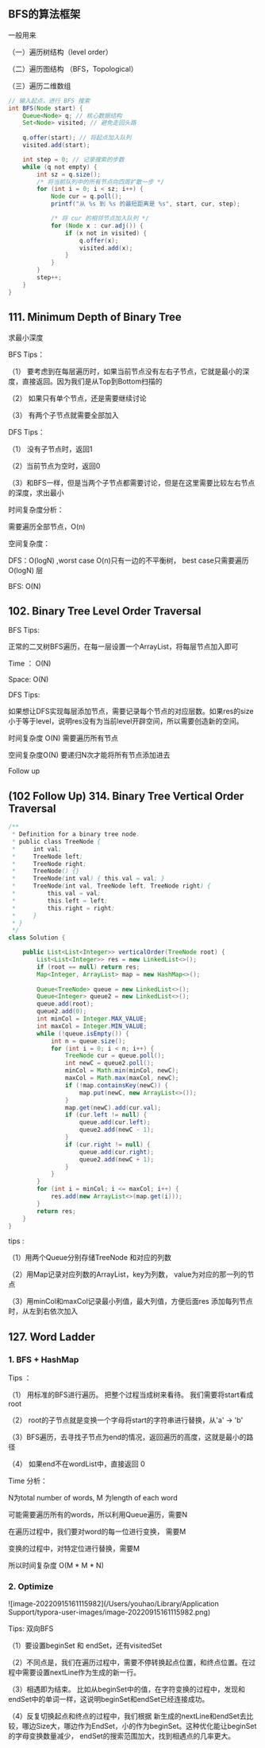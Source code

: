 ## BFS的算法框架

一般用来

（一）遍历树结构（level order）

（二）遍历图结构 （BFS，Topological）

（三）遍历二维数组

```java
// 输入起点，进行 BFS 搜索
int BFS(Node start) {
    Queue<Node> q; // 核心数据结构
    Set<Node> visited; // 避免走回头路
    
    q.offer(start); // 将起点加入队列
    visited.add(start);

    int step = 0; // 记录搜索的步数
    while (q not empty) {
        int sz = q.size();
        /* 将当前队列中的所有节点向四周扩散一步 */
        for (int i = 0; i < sz; i++) {
            Node cur = q.poll();
            printf("从 %s 到 %s 的最短距离是 %s", start, cur, step);

            /* 将 cur 的相邻节点加入队列 */
            for (Node x : cur.adj()) {
                if (x not in visited) {
                    q.offer(x);
                    visited.add(x);
                }
            }
        }
        step++;
    }
}
```

## 111. Minimum Depth of Binary Tree

求最小深度

BFS Tips：

（1） 要考虑到在每层遍历时，如果当前节点没有左右子节点，它就是最小的深度，直接返回。因为我们是从Top到Bottom扫描的

（2） 如果只有单个节点，还是需要继续讨论

（3） 有两个子节点就需要全部加入

DFS Tips：

（1） 没有子节点时，返回1

（2）当前节点为空时，返回0

（3）和BFS一样，但是当两个子节点都需要讨论，但是在这里需要比较左右节点的深度，求出最小

时间复杂度分析：

需要遍历全部节点，O(n)

空间复杂度：

DFS：O(logN) ,worst case O(n)只有一边的不平衡树， best case只需要遍历O(logN) 层

BFS:  O(N)





## 102. Binary Tree Level Order Traversal 

BFS Tips:

正常的二叉树BFS遍历，在每一层设置一个ArrayList，将每层节点加入即可

Time ： O(N)

Space:  O(N)

DFS Tips:

如果想让DFS实现每层添加节点，需要记录每个节点的对应层数。如果res的size 小于等于level，说明res没有为当前level开辟空间，所以需要创造新的空间。

时间复杂度 O(N) 需要遍历所有节点

空间复杂度O(N) 要递归N次才能将所有节点添加进去



Follow up

## (102 Follow Up) 314. Binary Tree Vertical Order Traversal

```java
/**
 * Definition for a binary tree node.
 * public class TreeNode {
 *     int val;
 *     TreeNode left;
 *     TreeNode right;
 *     TreeNode() {}
 *     TreeNode(int val) { this.val = val; }
 *     TreeNode(int val, TreeNode left, TreeNode right) {
 *         this.val = val;
 *         this.left = left;
 *         this.right = right;
 *     }
 * }
 */
class Solution {

    public List<List<Integer>> verticalOrder(TreeNode root) {
        List<List<Integer>> res = new LinkedList<>();
        if (root == null) return res;
        Map<Integer, ArrayList> map = new HashMap<>();
       
        Queue<TreeNode> queue = new LinkedList<>();
        Queue<Integer> queue2 = new LinkedList<>();
        queue.add(root);
        queue2.add(0);
        int minCol = Integer.MAX_VALUE;
        int maxCol = Integer.MIN_VALUE;
        while (!queue.isEmpty()) {
            int n = queue.size();
            for (int i = 0; i < n; i++) {
                TreeNode cur = queue.poll();
                int newC = queue2.poll();
                minCol = Math.min(minCol, newC);
                maxCol = Math.max(maxCol, newC);
                if (!map.containsKey(newC)) {
                    map.put(newC, new ArrayList<>());
                }
                map.get(newC).add(cur.val);
                if (cur.left != null) {
                    queue.add(cur.left);
                    queue2.add(newC - 1);
                }
                if (cur.right != null) {
                    queue.add(cur.right);
                    queue2.add(newC + 1);
                }
            }
        }
        for (int i = minCol; i <= maxCol; i++) {
            res.add(new ArrayList<>(map.get(i)));
        }
        return res;
    }
}
```

tips : 

（1）用两个Queue分别存储TreeNode 和对应的列数

（2）用Map记录对应列数的ArrayList，key为列数， value为对应的那一列的节点

（3）用minCol和maxCol记录最小列值，最大列值，方便后面res 添加每列节点时，从左到右依次加入



## 127. Word Ladder

### 1. BFS + HashMap

Tips ：

（1） 用标准的BFS进行遍历。 把整个过程当成树来看待。 我们需要将start看成root

（2） root的子节点就是变换一个字母将start的字符串进行替换，从'a' -> 'b'

（3）BFS遍历，去寻找子节点为end的情况，返回遍历的高度，这就是最小的路径

（4） 如果end不在wordList中，直接返回 0



Time 分析：

N为total number of words, M 为length of each word

可能需要遍历所有的words，所以利用Queue遍历，需要N

在遍历过程中，我们要对word的每一位进行变换， 需要M

变换的过程中，对特定位进行替换，需要M

所以时间复杂度 O(M * M * N)

### 2. Optimize

![image-20220915161115982](/Users/youhao/Library/Application Support/typora-user-images/image-20220915161115982.png)

Tips: 双向BFS

（1）要设置beginSet 和 endSet，还有visitedSet

（2）不同点是，我们在遍历过程中，需要不停转换起点位置，和终点位置。在过程中需要设置nextLine作为生成的新一行。

（3）相遇即为结束。 比如从beginSet中的值，在字符变换的过程中，发现和endSet中的单词一样，这说明beginSet和endSet已经连接成功。

（4）反复切换起点和终点的过程中，我们根据 新生成的nextLine和endSet去比较，哪边Size大，哪边作为EndSet，小的作为beginSet。这种优化能让beginSet的字母变换数量减少， endSet的搜索范围加大，找到相遇点的几率更大。



